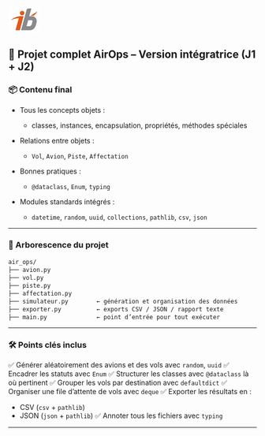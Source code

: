 ![Logo](images\logo.png)


## 🛫 **Projet complet AirOps – Version intégratrice (J1 + J2)**

### 📦 Contenu final

* Tous les concepts objets :

  * classes, instances, encapsulation, propriétés, méthodes spéciales
* Relations entre objets :

  * `Vol`, `Avion`, `Piste`, `Affectation`
* Bonnes pratiques :

  * `@dataclass`, `Enum`, `typing`
* Modules standards intégrés :

  * `datetime`, `random`, `uuid`, `collections`, `pathlib`, `csv`, `json`

---

### 📁 Arborescence du projet

```
air_ops/
├── avion.py
├── vol.py
├── piste.py
├── affectation.py
├── simulateur.py        ← génération et organisation des données
├── exporter.py          ← exports CSV / JSON / rapport texte
├── main.py              ← point d’entrée pour tout exécuter
```

---

### 🛠 Points clés inclus

✅ Générer aléatoirement des avions et des vols avec `random`, `uuid`
✅ Encadrer les statuts avec `Enum`
✅ Structurer les classes avec `@dataclass` là où pertinent
✅ Grouper les vols par destination avec `defaultdict`
✅ Organiser une file d’attente de vols avec `deque`
✅ Exporter les résultats en :

* CSV (`csv` + `pathlib`)
* JSON (`json` + `pathlib`)
  ✅ Annoter tous les fichiers avec `typing`

---
